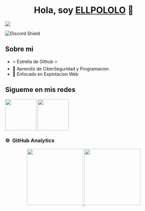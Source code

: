 <div align="center">
<h1 align="center">Hola, soy <a href="https://github.com/ELLPOLOLO">ELLPOLOLO</a> 👋</h1>
</div>
<img src="https://github.com/user-attachments/assets/79d6e058-607d-4459-942c-233c9a783eef">

![Discord Shield](https://discordapp.com/api/guilds/807719549075980308/widget.png?style=shield)

## Sobre mi

- ⭐ Estrella de Github ⭐ 
- 📲 Aprendiz de CiberSeguridad y Programacion
- 🎥 Enfocado en Explotacion Web

## Sigueme en mis redes

<a href = 'https://discord.gg/X79aFu6XG6'> <img width = '100px' align= 'center' src="https://github.com/user-attachments/assets/ffde2add-02a6-4582-a70a-66c8dba6e043"/></a> 
<a href = 'https://www.instagram.com/04_useer/'> <img width = '100px' align= 'center' src="https://github.com/user-attachments/assets/5da56580-34ab-43bf-83bc-53687480727d"/></a> 


### ⚙️ &nbsp;GitHub Analytics

<p align="center">
<a href="https://github.com/ELLPOLOLO">
  <img height="180em" src="https://github-readme-stats-eight-theta.vercel.app/api?username=ELLPOLOLO&show_icons=true&theme=algolia&include_all_commits=true&count_private=true"/>
  <img height="180em" src="https://github-readme-stats-eight-theta.vercel.app/api/top-langs/?username=anii693&layout=compact&langs_count=8&theme=algolia"/>
</a>
</p>
